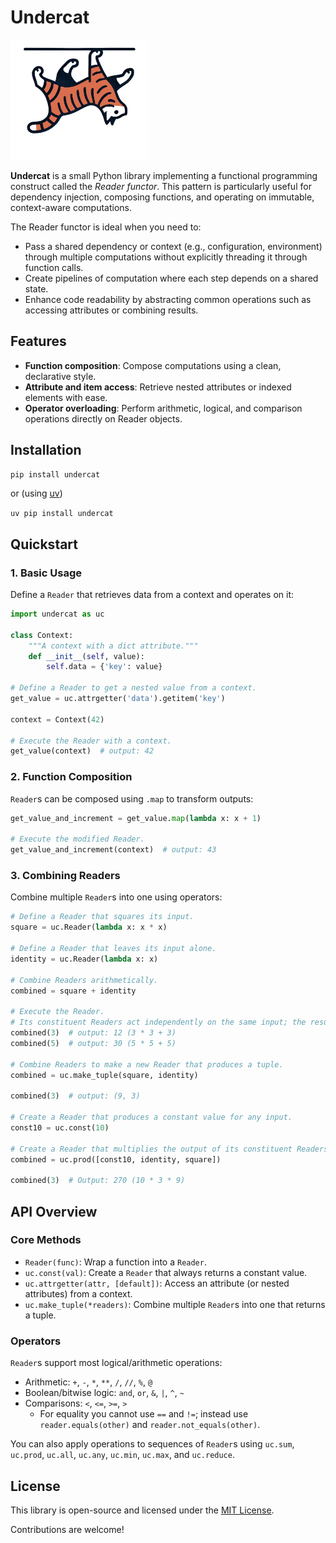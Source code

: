 # Undercat

<img src="logo.png" width="220" alt="Undercat logo (a striped cat walking on the ceiling)"/>

**Undercat** is a small Python library implementing a functional programming construct called the *Reader functor*. This pattern is particularly useful for dependency injection, composing functions, and operating on immutable, context-aware computations.

The Reader functor is ideal when you need to:

- Pass a shared dependency or context (e.g., configuration, environment) through multiple computations without explicitly threading it through function calls.
- Create pipelines of computation where each step depends on a shared state.
- Enhance code readability by abstracting common operations such as accessing attributes or combining results.

## Features

- **Function composition**: Compose computations using a clean, declarative style.
- **Attribute and item access**: Retrieve nested attributes or indexed elements with ease.
- **Operator overloading**: Perform arithmetic, logical, and comparison operations directly on Reader objects.

## Installation

`pip install undercat`

or (using [uv](https://docs.astral.sh/uv/))

`uv pip install undercat`

## Quickstart

### 1. Basic Usage

Define a `Reader` that retrieves data from a context and operates on it:

```python
import undercat as uc

class Context:
    """A context with a dict attribute."""
    def __init__(self, value):
        self.data = {'key': value}

# Define a Reader to get a nested value from a context.
get_value = uc.attrgetter('data').getitem('key')

context = Context(42)

# Execute the Reader with a context.
get_value(context)  # output: 42
```

### 2. Function Composition

`Reader`s can be composed using `.map` to transform outputs:

```python
get_value_and_increment = get_value.map(lambda x: x + 1)

# Execute the modified Reader.
get_value_and_increment(context)  # output: 43
```

### 3. Combining Readers

Combine multiple `Reader`s into one using operators:

```python
# Define a Reader that squares its input.
square = uc.Reader(lambda x: x * x)

# Define a Reader that leaves its input alone.
identity = uc.Reader(lambda x: x)

# Combine Readers arithmetically.
combined = square + identity

# Execute the Reader.
# Its constituent Readers act independently on the same input; the results are then added.
combined(3)  # output: 12 (3 * 3 + 3)
combined(5)  # output: 30 (5 * 5 + 5)

# Combine Readers to make a new Reader that produces a tuple.
combined = uc.make_tuple(square, identity)

combined(3)  # output: (9, 3)

# Create a Reader that produces a constant value for any input.
const10 = uc.const(10)

# Create a Reader that multiplies the output of its constituent Readers.
combined = uc.prod([const10, identity, square])

combined(3)  # Output: 270 (10 * 3 * 9)
```

## API Overview

### Core Methods

- `Reader(func)`: Wrap a function into a `Reader`.
- `uc.const(val)`: Create a `Reader` that always returns a constant value.
- `uc.attrgetter(attr, [default])`: Access an attribute (or nested attributes) from a context.
- `uc.make_tuple(*readers)`: Combine multiple `Reader`s into one that returns a tuple.

### Operators

`Reader`s support most logical/arithmetic operations:

- Arithmetic: `+`, `-`, `*`, `**`, `/`, `//`, `%`, `@`
- Boolean/bitwise logic: `and`, `or`, `&`, `|`, `^`, `~`
- Comparisons: `<`, `<=`, `>=`, `>`
    - For equality you cannot use `==` and `!=`; instead use `reader.equals(other)` and `reader.not_equals(other)`.

You can also apply operations to sequences of `Reader`s using `uc.sum`, `uc.prod`, `uc.all`, `uc.any`, `uc.min`, `uc.max`, and `uc.reduce`.

## License

This library is open-source and licensed under the [MIT License](LICENSE).

Contributions are welcome!
